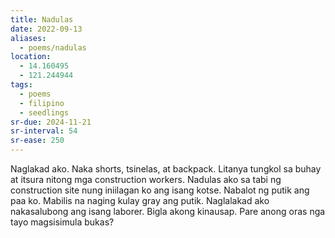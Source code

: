 ```yaml
---
title: Nadulas
date: 2022-09-13
aliases:
  - poems/nadulas
location:
  - 14.160495
  - 121.244944
tags:
  - poems
  - filipino
  - seedlings
sr-due: 2024-11-21
sr-interval: 54
sr-ease: 250
---
```

Naglakad ako. Naka shorts, tsinelas, at backpack. Litanya tungkol sa buhay at itsura nitong mga construction workers. Nadulas ako sa tabi ng construction site nung iniilagan ko ang isang kotse. Nabalot ng putik ang paa ko. Mabilis na naging kulay gray ang putik. Naglalakad ako nakasalubong ang isang laborer. Bigla akong kinausap. Pare anong oras nga tayo magsisimula bukas?